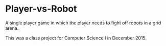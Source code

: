 # Player-vs-Robot
A single player game in which the player needs to fight off robots in a grid arena.

This was a class project for Computer Science I in December 2015.
